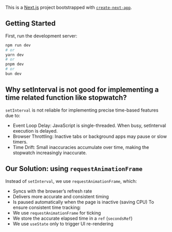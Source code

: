 This is a [Next.js](https://nextjs.org) project bootstrapped with [`create-next-app`](https://nextjs.org/docs/app/api-reference/cli/create-next-app).

## Getting Started

First, run the development server:

```bash
npm run dev
# or
yarn dev
# or
pnpm dev
# or
bun dev
```

## Why setInterval is not good for implementing a time related function like stopwatch?

`setInterval` is not reliable for implementing precise time-based features due to:

- Event Loop Delay: JavaScript is single-threaded. When busy, setInterval execution is delayed.
- Browser Throttling: Inactive tabs or background apps may pause or slow timers.
- Time Drift: Small inaccuracies accumulate over time, making the stopwatch increasingly inaccurate.

## Our Solution: using `requestAnimationFrame`

Instead of `setInterval`, we use `requestAnimationFrame`, which:
- Syncs with the browser’s refresh rate
- Delivers more accurate and consistent timing
- Is paused automatically when the page is inactive (saving CPU)
To ensure consistent time tracking:
- We use `requestAnimationFrame` for ticking
- We store the accurate elapsed time in a `ref` (`secondsRef`)
- We use `useState` only to trigger UI re-rendering
